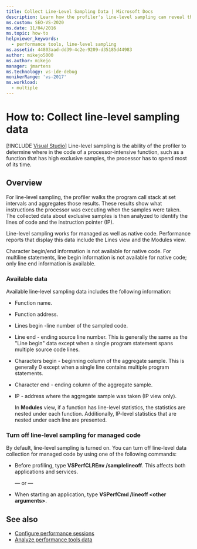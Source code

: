 ```yaml
---
title: Collect Line-Level Sampling Data | Microsoft Docs
description: Learn how the profiler's line-level sampling can reveal the code that uses large amounts of processor time. It works with both managed and native code.
ms.custom: SEO-VS-2020
ms.date: 11/04/2016
ms.topic: how-to
helpviewer_keywords: 
  - performance tools, line-level sampling
ms.assetid: 44803aad-dd39-4c2e-9209-d35185d44983
author: mikejo5000
ms.author: mikejo
manager: jmartens
ms.technology: vs-ide-debug
monikerRange: 'vs-2017'
ms.workload: 
  - multiple
---
```

# How to: Collect line-level sampling data

 [!INCLUDE [Visual Studio](~/includes/applies-to-version/vs-not-mac.md)]
Line-level sampling is the ability of the profiler to determine where in the code of a processor-intensive function, such as a function that has high exclusive samples, the processor has to spend most of its time.

## Overview
 For line-level sampling, the profiler walks the program call stack at set intervals and aggregates those results. These results show what instructions the processor was executing when the samples were taken. The collected data about exclusive samples is then analyzed to identify the lines of code and the instruction pointer (IP).

 Line-level sampling works for managed as well as native code. Performance reports that display this data include the Lines view and the Modules view.

 Character begin/end information is not available for native code. For multiline statements, line begin information is not available for native code; only line end information is available.

### Available data
 Available line-level sampling data includes the following information:

- Function name.

- Function address.

- Lines begin -line number of the sampled code.

- Line end - ending source line number. This is generally the same as the "Line begin" data except when a single program statement spans multiple source code lines.

- Characters begin - beginning column of the aggregate sample. This is generally 0 except when a single line contains multiple program statements.

- Character end - ending column of the aggregate sample.

- IP - address where the aggregate sample was taken (IP view only).

  In **Modules** view, if a function has line-level statistics, the statistics are nested under each function. Additionally, IP-level statistics that are nested under each line are presented.

### Turn off line-level sampling for managed code
 By default, line-level sampling is turned on. You can turn off line-level data collection for managed code by using one of the following commands:

- Before profiling, type **VSPerfCLREnv /samplelineoff**. This affects both applications and services.

     — or —

- When starting an application, type **VSPerfCmd /lineoff \<other arguments>**.

## See also
- [Configure performance sessions](../profiling/configuring-performance-sessions.md)
- [Analyze performance tools data](../profiling/analyzing-performance-tools-data.md)
